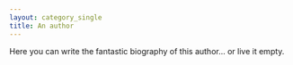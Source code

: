 ```yaml
---
layout: category_single
title: An author
---
```

Here you can write the fantastic biography of this author... or live it empty.